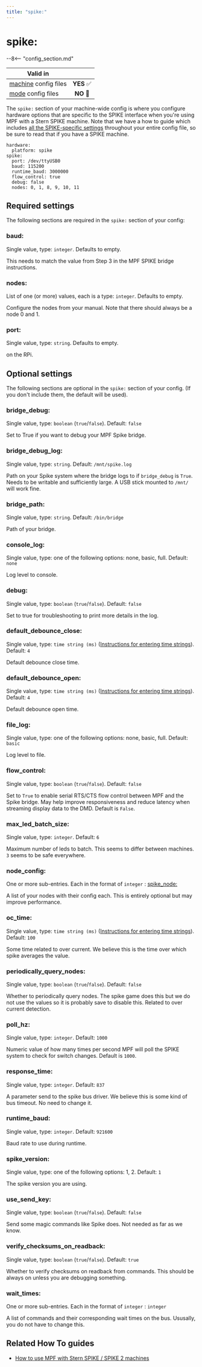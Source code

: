 ```yaml
---
title: "spike:"
---
```


# spike:


--8<-- "config_section.md"

| Valid in | |
|-----|:----:|
|[machine](instructions/machine_config.md) config files |**YES** :white_check_mark:|
|[mode](instructions/mode_config.md) config files|**NO** :no_entry_sign:|

The `spike:` section of your machine-wide config is where you configure
hardware options that are specific to the SPIKE interface when you're
using MPF with a Stern SPIKE machine. Note that we have a how to guide
which includes
[all the SPIKE-specific settings](../hardware/spike/index.md) throughout your entire config file, so be sure to read that
if you have a SPIKE machine.

``` mpf-config
hardware:
  platform: spike
spike:
  port: /dev/ttyUSB0
  baud: 115200
  runtime_baud: 3000000
  flow_control: true
  debug: false
  nodes: 0, 1, 8, 9, 10, 11
```

## Required settings

The following sections are required in the `spike:` section of your
config:

### baud:

Single value, type: `integer`. Defaults to empty.

This needs to match the value from Step 3 in the MPF SPIKE bridge
instructions.

### nodes:

List of one (or more) values, each is a type: `integer`. Defaults to
empty.

Configure the nodes from your manual. Note that there should always be a
node 0 and 1.

### port:

Single value, type: `string`. Defaults to empty.

on the RPi.

## Optional settings

The following sections are optional in the `spike:` section of your
config. (If you don't include them, the default will be used).

### bridge_debug:

Single value, type: `boolean` (`true`/`false`). Default: `false`

Set to True if you want to debug your MPF Spike bridge.

### bridge_debug_log:

Single value, type: `string`. Default: `/mnt/spike.log`

Path on your Spike system where the bridge logs to if `bridge_debug` is
`True`. Needs to be writable and sufficiently large. A USB stick mounted
to `/mnt/` will work fine.

### bridge_path:

Single value, type: `string`. Default: `/bin/bridge`

Path of your bridge.

### console_log:

Single value, type: one of the following options: none, basic, full.
Default: `none`

Log level to console.

### debug:

Single value, type: `boolean` (`true`/`false`). Default: `false`

Set to true for troubleshooting to print more details in the log.

### default_debounce_close:

Single value, type: `time string (ms)`
([Instructions for entering time strings](instructions/time_strings.md)). Default: `4`

Default debounce close time.

### default_debounce_open:

Single value, type: `time string (ms)`
([Instructions for entering time strings](instructions/time_strings.md)). Default: `4`

Default debounce open time.

### file_log:

Single value, type: one of the following options: none, basic, full.
Default: `basic`

Log level to file.

### flow_control:

Single value, type: `boolean` (`true`/`false`). Default: `false`

Set to `True` to enable serial RTS/CTS flow control between MPF and the
Spike bridge. May help improve responsiveness and reduce latency when
streaming display data to the DMD. Default is `False`.

### max_led_batch_size:

Single value, type: `integer`. Default: `6`

Maximum number of leds to batch. This seems to differ between machines.
`3` seems to be safe everywhere.

### node_config:

One or more sub-entries. Each in the format of `integer` :
[spike_node:](spike_node.md)

A list of your nodes with their config each. This is entirely optional
but may improve performance.

### oc_time:

Single value, type: `time string (ms)`
([Instructions for entering time strings](instructions/time_strings.md)). Default: `100`

Some time related to over current. We believe this is the time over
which spike averages the value.

### periodically_query_nodes:

Single value, type: `boolean` (`true`/`false`). Default: `false`

Whether to periodically query nodes. The spike game does this but we do
not use the values so it is probably save to disable this. Related to
over current detection.

### poll_hz:

Single value, type: `integer`. Default: `1000`

Numeric value of how many times per second MPF will poll the SPIKE
system to check for switch changes. Default is `1000`.

### response_time:

Single value, type: `integer`. Default: `837`

A parameter send to the spike bus driver. We believe this is some kind
of bus timeout. No need to change it.

### runtime_baud:

Single value, type: `integer`. Default: `921600`

Baud rate to use during runtime.

### spike_version:

Single value, type: one of the following options: 1, 2. Default: `1`

The spike version you are using.

### use_send_key:

Single value, type: `boolean` (`true`/`false`). Default: `false`

Send some magic commands like Spike does. Not needed as far as we know.

### verify_checksums_on_readback:

Single value, type: `boolean` (`true`/`false`). Default: `true`

Whether to verify checksums on readback from commands. This should be
always on unless you are debugging something.

### wait_times:

One or more sub-entries. Each in the format of `integer` : `integer`

A list of commands and their corresponding wait times on the bus.
Ususally, you do not have to change this.

## Related How To guides

* [How to use MPF with Stern SPIKE / SPIKE 2 machines](../hardware/spike/index.md)
